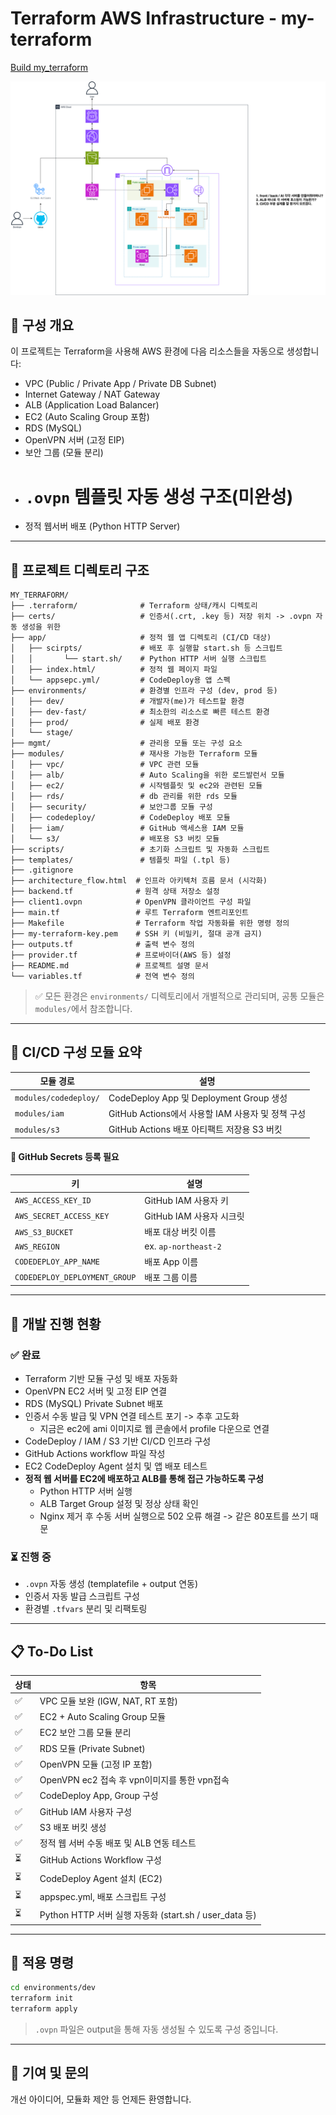 # Terraform AWS Infrastructure - my-terraform
[Build my_terraform](https://www.notion.so/adapterz/AWS-Architecture-1b2394a48061807e805dd5a3e1953b57)

![프로젝트 아키텍쳐](https://github.com/Hyunje1128/KTB_Cloud/blob/main/my-terraform.png)

## 🔧 구성 개요
이 프로젝트는 Terraform을 사용해 AWS 환경에 다음 리소스들을 자동으로 생성합니다:

- VPC (Public / Private App / Private DB Subnet)
- Internet Gateway / NAT Gateway
- ALB (Application Load Balancer)
- EC2 (Auto Scaling Group 포함)
- RDS (MySQL)
- OpenVPN 서버 (고정 EIP)
- 보안 그룹 (모듈 분리)
- # `.ovpn` 템플릿 자동 생성 구조(미완성)
- 정적 웹서버 배포 (Python HTTP Server)

---

## 📁 프로젝트 디렉토리 구조

```
MY_TERRAFORM/
├── .terraform/              # Terraform 상태/캐시 디렉토리
├── certs/                   # 인증서(.crt, .key 등) 저장 위치 -> .ovpn 자동 생성을 위한
├── app/                     # 정적 웹 앱 디렉토리 (CI/CD 대상)
│   ├── scirpts/             # 배포 후 실행할 start.sh 등 스크립트
│   │       └── start.sh/    # Python HTTP 서버 실행 스크립트
│   ├── index.html/          # 정적 웹 페이지 파일
│   └── appsepc.yml/         # CodeDeploy용 앱 스펙
├── environments/            # 환경별 인프라 구성 (dev, prod 등)
│   ├── dev/                 # 개발자(me)가 테스트할 환경
│   ├── dev-fast/            # 최소한의 리소스로 빠른 테스트 환경
│   ├── prod/                # 실제 배포 환경
│   └── stage/
├── mgmt/                    # 관리용 모듈 또는 구성 요소
├── modules/                 # 재사용 가능한 Terraform 모듈
│   ├── vpc/                 # VPC 관련 모듈
│   ├── alb/                 # Auto Scaling을 위한 로드발런서 모듈
│   ├── ec2/                 # 시작템플릿 및 ec2와 관련된 모듈
│   ├── rds/                 # db 관리를 위한 rds 모듈
│   ├── security/            # 보안그룹 모듈 구성
│   ├── codedeploy/          # CodeDeploy 배포 모듈
│   ├── iam/                 # GitHub 액세스용 IAM 모듈
│   └── s3/                  # 배포용 S3 버킷 모듈
├── scripts/                 # 초기화 스크립트 및 자동화 스크립트
├── templates/               # 템플릿 파일 (.tpl 등)
├── .gitignore
├── architecture_flow.html  # 인프라 아키텍처 흐름 문서 (시각화)
├── backend.tf              # 원격 상태 저장소 설정
├── client1.ovpn            # OpenVPN 클라이언트 구성 파일
├── main.tf                 # 루트 Terraform 엔트리포인트
├── Makefile                # Terraform 작업 자동화를 위한 명령 정의
├── my-terraform-key.pem    # SSH 키 (비밀키, 절대 공개 금지)
├── outputs.tf              # 출력 변수 정의
├── provider.tf             # 프로바이더(AWS 등) 설정
├── README.md               # 프로젝트 설명 문서
└── variables.tf            # 전역 변수 정의
```

> ✅ 모든 환경은 `environments/` 디렉토리에서 개별적으로 관리되며, 공통 모듈은 `modules/`에서 참조합니다.

---

## 🚀 CI/CD 구성 모듈 요약

| 모듈 경로 | 설명 |
|-----------|------|
| `modules/codedeploy/` | CodeDeploy App 및 Deployment Group 생성 |
| `modules/iam` | GitHub Actions에서 사용할 IAM 사용자 및 정책 구성 |
| `modules/s3` | GitHub Actions 배포 아티팩트 저장용 S3 버킷 |

#### 🔐 GitHub Secrets 등록 필요

| 키 | 설명 |
|----|------|
| `AWS_ACCESS_KEY_ID` | GitHub IAM 사용자 키 |
| `AWS_SECRET_ACCESS_KEY` | GitHub IAM 사용자 시크릿 |
| `AWS_S3_BUCKET` | 배포 대상 버킷 이름 |
| `AWS_REGION` | ex. `ap-northeast-2` |
| `CODEDEPLOY_APP_NAME` | 배포 App 이름 |
| `CODEDEPLOY_DEPLOYMENT_GROUP` | 배포 그룹 이름 |

---

## 🧪 개발 진행 현황

### ✅ 완료

- Terraform 기반 모듈 구성 및 배포 자동화
- OpenVPN EC2 서버 및 고정 EIP 연결
- RDS (MySQL) Private Subnet 배포
- 인증서 수동 발급 및 VPN 연결 테스트 포기 -> 추후 고도화
  - 지금은 ec2에 ami 이미지로 웹 콘솔에서 profile 다운으로 연결 
- CodeDeploy / IAM / S3 기반 CI/CD 인프라 구성
- GitHub Actions workflow 파일 작성
- EC2 CodeDeploy Agent 설치 및 앱 배포 테스트
- **정적 웹 서버를 EC2에 배포하고 ALB를 통해 접근 가능하도록 구성**
  - Python HTTP 서버 실행
  - ALB Target Group 설정 및 정상 상태 확인
  - Nginx 제거 후 수동 서버 실행으로 502 오류 해결 -> 같은 80포트를 쓰기 때문

### ⏳ 진행 중

- `.ovpn` 자동 생성 (templatefile + output 연동)
- 인증서 자동 발급 스크립트 구성
- 환경별 `.tfvars` 분리 및 리팩토링

---

## 📋 To-Do List

| 상태 | 항목 |
|------|------|
| ✅ | VPC 모듈 보완 (IGW, NAT, RT 포함) |
| ✅ | EC2 + Auto Scaling Group 모듈 |
| ✅ | EC2 보안 그룹 모듈 분리 |
| ✅ | RDS 모듈 (Private Subnet) |
| ✅ | OpenVPN 모듈 (고정 IP 포함) |
| ✅ | OpenVPN ec2 접속 후 vpn이미지를 통한 vpn접속 |
| ✅ | CodeDeploy App, Group 구성 |
| ✅ | GitHub IAM 사용자 구성 |
| ✅ | S3 배포 버킷 생성 |
| ✅ | 정적 웹 서버 수동 배포 및 ALB 연동 테스트 |
| ⏳ | GitHub Actions Workflow 구성 |
| ⏳ | CodeDeploy Agent 설치 (EC2) |
| ⏳ | appspec.yml, 배포 스크립트 구성 |
| ⏳ | Python HTTP 서버 실행 자동화 (start.sh / user_data 등) |

---

## 🚀 적용 명령

```bash
cd environments/dev
terraform init
terraform apply
```

> `.ovpn` 파일은 output을 통해 자동 생성될 수 있도록 구성 중입니다.

---

## 🙌 기여 및 문의
개선 아이디어, 모듈화 제안 등 언제든 환영합니다.
